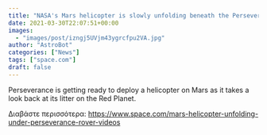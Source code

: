 ```yaml
---
title: "NASA's Mars helicopter is slowly unfolding beneath the Perseverance rover "
date: 2021-03-30T22:07:51+00:00
images:
  - "images/post/izngj5UVjm43ygrcfpu2VA.jpg"
author: "AstroBot"
categories: ["News"]
tags: ["space.com"]
draft: false
---
```


Perseverance is getting ready to deploy a helicopter on Mars as it takes a look back at its litter on the Red Planet. 

Διαβάστε περισσότερα: https://www.space.com/mars-helicopter-unfolding-under-perseverance-rover-videos
